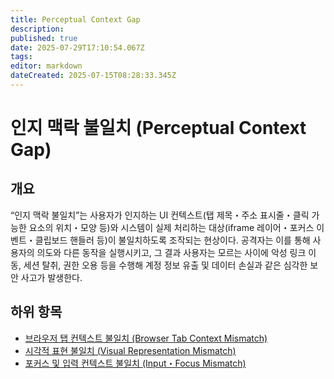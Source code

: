 ```yaml
---
title: Perceptual Context Gap
description: 
published: true
date: 2025-07-29T17:10:54.067Z
tags: 
editor: markdown
dateCreated: 2025-07-15T08:28:33.345Z
---
```


# 인지 맥락 불일치 (Perceptual Context Gap)

## 개요

“인지 맥락 불일치”는 사용자가 인지하는 UI 컨텍스트(탭 제목・주소 표시줄・클릭 가능한 요소의 위치・모양 등)와 시스템이 실제 처리하는 대상(iframe 레이어・포커스 이벤트・클립보드 핸들러 등)이 불일치하도록 조작되는 현상이다. 공격자는 이를 통해 사용자의 의도와 다른 동작을 실행시키고, 그 결과 사용자는 모르는 사이에 악성 링크 이동, 세션 탈취, 권한 오용 등을 수행해 계정 정보 유출 및 데이터 손실과 같은 심각한 보안 사고가 발생한다.

## 하위 항목

* [브라우저 탭 컨텍스트 불일치 (Browser Tab Context Mismatch)](https://semanticgap.mjsec.kr/en/home/Perceptual_Context_Gap/Browser_Tab_Context_Mismatch)
* [시각적 표현 불일치 (Visual Representation Mismatch)](https://semanticgap.mjsec.kr/en/home/Perceptual_Context_Gap/Visual_Representation_Mismatch)
* [포커스 및 입력 컨텍스트 불일치 (Input・Focus Mismatch)](https://semanticgap.mjsec.kr/en/home/Perceptual_Context_Gap/Input・Focus_Mismatch)
